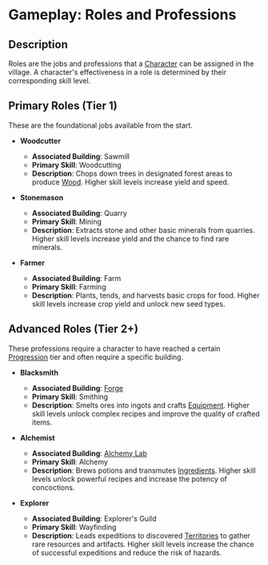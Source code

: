 # Gameplay: Roles and Professions

## Description
Roles are the jobs and professions that a [Character](../Entities/Character.md) can be assigned in the village. A character's effectiveness in a role is determined by their corresponding skill level.

## Primary Roles (Tier 1)
These are the foundational jobs available from the start.

- **Woodcutter**
  - **Associated Building**: Sawmill
  - **Primary Skill**: Woodcutting
  - **Description**: Chops down trees in designated forest areas to produce [Wood](../Entities/Resources/Wood.md). Higher skill levels increase yield and speed.

- **Stonemason**
  - **Associated Building**: Quarry
  - **Primary Skill**: Mining
  - **Description**: Extracts stone and other basic minerals from quarries. Higher skill levels increase yield and the chance to find rare minerals.

- **Farmer**
  - **Associated Building**: Farm
  - **Primary Skill**: Farming
  - **Description**: Plants, tends, and harvests basic crops for food. Higher skill levels increase crop yield and unlock new seed types.

## Advanced Roles (Tier 2+)
These professions require a character to have reached a certain [Progression](../Systems/Progression.md) tier and often require a specific building.

- **Blacksmith**
  - **Associated Building**: [Forge](../Entities/Buildings/Forge.md)
  - **Primary Skill**: Smithing
  - **Description**: Smelts ores into ingots and crafts [Equipment](../Entities/Equipment.md). Higher skill levels unlock complex recipes and improve the quality of crafted items.

- **Alchemist**
  - **Associated Building**: [Alchemy Lab](../Entities/Buildings/AlchemyLab.md)
  - **Primary Skill**: Alchemy
  - **Description**: Brews potions and transmutes [Ingredients](../Entities/Ingredient.md). Higher skill levels unlock powerful recipes and increase the potency of concoctions.

- **Explorer**
  - **Associated Building**: Explorer's Guild
  - **Primary Skill**: Wayfinding
  - **Description**: Leads expeditions to discovered [Territories](../Entities/Territory.md) to gather rare resources and artifacts. Higher skill levels increase the chance of successful expeditions and reduce the risk of hazards.
